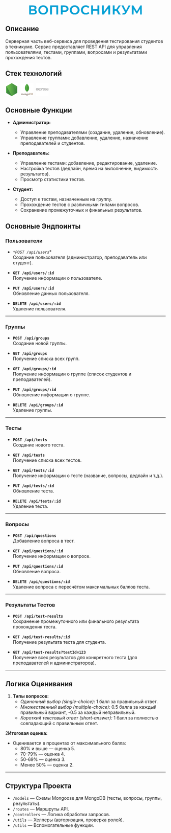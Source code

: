 <div style="text-align: center;">
    <img src="https://raw.githubusercontent.com/pashkov256/media/refs/heads/main/voprosnikum/logo.png" alt="Project Banner" />
</div>

## Описание  

Серверная часть веб-сервиса для проведения тестирования студентов в техникуме. Сервис предоставляет REST API для управления пользователями, тестами, группами, вопросами и результатами прохождения тестов.  

## Стек технологий
<div>
<img src="https://raw.githubusercontent.com/devicons/devicon/refs/heads/master/icons/nodejs/nodejs-original.svg" title="Node.js" alt="Node.js" width="40" height="40"/>&nbsp;
<img src="https://raw.githubusercontent.com/devicons/devicon/refs/heads/master/icons/mongodb/mongodb-original-wordmark.svg" title="MongoDB" alt="MongoDB" width="40" height="40"/>&nbsp;
<img src="https://raw.githubusercontent.com/devicons/devicon/refs/heads/master/icons/express/express-original-wordmark.svg" title="Express" alt="Express" width="40" height="40"/>&nbsp;
</div>



## Основные Функции  

- **Администратор:**  
  - Управление преподавателями (создание, удаление, обновление).  
  - Управление группами: добавление, удаление, назначение преподавателей и студентов.

- **Преподаватель:**  
  - Управление тестами: добавление, редактирование, удаление.  
  - Настройка тестов (дедлайн, время на выполнение, видимость результатов).  
  - Просмотр статистики тестов.  

- **Студент:**  
  - Доступ к тестам, назначенным на группу.  
  - Прохождение тестов с различными типами вопросов.  
  - Сохранение промежуточных и финальных результатов.  

## Основные Эндпоинты  

### Пользователи  

- *`*POST /api/users`**  
  Создание пользователя (администратор, преподаватель или студент).  

- **`GET /api/users/:id`**  
  Получение информации о пользователе.  

- **`PUT /api/users/:id`**  
  Обновление данных пользователя.  

- **`DELETE /api/users/:id`**  
  Удаление пользователя.  

---

### Группы  

- **`POST /api/groups`**  
  Создание новой группы.  

- **`GET /api/groups`**  
  Получение списка всех групп.  

- **`GET /api/groups/:id`**  
  Получение информации о группе (список студентов и преподавателей).  

- **`PUT /api/groups/:id`**  
  Обновление информации о группе.  

- **`DELETE /api/groups/:id`**  
  Удаление группы.  

---
### Тесты  

- **`POST /api/tests`**  
  Создание нового теста.  

- **`GET /api/tests`**  
  Получение списка всех тестов.  

- **`GET /api/tests/:id`**  
  Получение информации о тесте (название, вопросы, дедлайн и т.д.).  

- **`PUT /api/tests/:id`**  
  Обновление теста.  

- **`DELETE /api/tests/:id`**  
  Удаление теста.  

---

### Вопросы  

- **`POST /api/questions`**  
  Добавление вопроса в тест.  

- **`GET /api/questions/:id`**  
  Получение информации о вопросе.  

- **`PUT /api/questions/:id`**  
  Обновление вопроса.  

- **`DELETE /api/questions/:id`**  
  Удаление вопроса с пересчётом максимальных баллов теста.  

---

### Результаты Тестов  

- **`POST /api/test-results`**  
  Сохранение промежуточного или финального результата прохождения теста.  

- **`GET /api/test-results/:id`**  
  Получение результата теста для студента.  

- **`GET /api/test-results?testId=123`**  
  Получение всех результатов для конкретного теста (для преподавателей и администраторов).  

---

## Логика Оценивания  

1. **Типы вопросов:**  
   - *Одиночный выбор (single-choice):* 1 балл за правильный ответ.  
   - *Множественный выбор (multiple-choice):* 0.5 балла за каждый правильный вариант, -0.5 за каждый неправильный.  
   - *Короткий текстовый ответ (short-answer):* 1 балл за полностью совпадающий с правильным ответ.  


2**Итоговая оценка:**  
   - Оценивается в процентах от максимального балла:  
     - 80% и выше — оценка 5.  
     - 70-79% — оценка 4.  
     - 50-69% — оценка 3.  
     - Менее 50% — оценка 2.  

---

## Структура Проекта

- `/models` — Схемы Mongoose для MongoDB (тесты, вопросы, группы, результаты).
- `/routes` — Маршруты API.
- `/controllers` — Логика обработки запросов.
- `/utils` — Хелперы (авторизация, проверка ролей).
- `/utils` — Вспомогательные функции.
